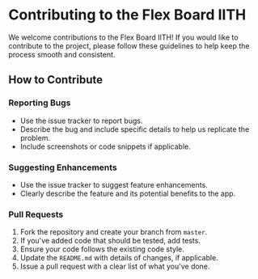 # Contributing to the Flex Board IITH

We welcome contributions to the Flex Board IITH! If you would like to contribute to the project, please follow these guidelines to help keep the process smooth and consistent.

## How to Contribute

### Reporting Bugs
- Use the issue tracker to report bugs.
- Describe the bug and include specific details to help us replicate the problem.
- Include screenshots or code snippets if applicable.

### Suggesting Enhancements
- Use the issue tracker to suggest feature enhancements.
- Clearly describe the feature and its potential benefits to the app.

### Pull Requests
1. Fork the repository and create your branch from `master`.
2. If you've added code that should be tested, add tests.
3. Ensure your code follows the existing code style.
4. Update the `README.md` with details of changes, if applicable.
5. Issue a pull request with a clear list of what you've done.
